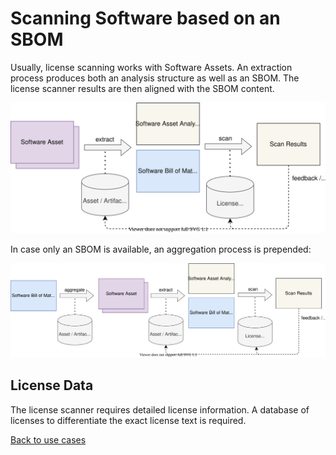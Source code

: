 # Scanning Software based on an SBOM

Usually, license scanning works with Software Assets. An extraction process produces both an analysis structure as well 
as an SBOM. The license scanner results are then aligned with the SBOM content.

![Asset Scanning from Asset](figures/05-asset-to-scan.svg)

In case only an SBOM is available, an aggregation process is prepended:

![Asset Scanning from SBOM](figures/06-sbom-to-scan.svg)

## License Data

The license scanner requires detailed license information. A database of licenses to differentiate the exact license
text is required.


[Back to use cases](../README.md#SBOM-Use-Cases)